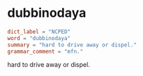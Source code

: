 # dubbinodaya

``` toml
dict_label = "NCPED"
word = "dubbinodaya"
summary = "hard to drive away or dispel."
grammar_comment = "mfn."
```

hard to drive away or dispel.


